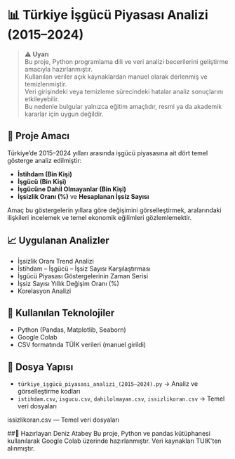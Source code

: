 # 📊 Türkiye İşgücü Piyasası Analizi (2015–2024)

> ⚠️ **Uyarı**  
> Bu proje, Python programlama dili ve veri analizi becerilerini geliştirme amacıyla hazırlanmıştır.  
> Kullanılan veriler açık kaynaklardan manuel olarak derlenmiş ve temizlenmiştir.  
> Veri girişindeki veya temizleme sürecindeki hatalar analiz sonuçlarını etkileyebilir.  
> Bu nedenle bulgular yalnızca eğitim amaçlıdır, resmi ya da akademik kararlar için uygun değildir.

## 🎯 Proje Amacı

Türkiye’de 2015–2024 yılları arasında işgücü piyasasına ait dört temel gösterge analiz edilmiştir:

- **İstihdam (Bin Kişi)**
- **İşgücü (Bin Kişi)**
- **İşgücüne Dahil Olmayanlar (Bin Kişi)**
- **İşsizlik Oranı (%)** ve **Hesaplanan İşsiz Sayısı**

Amaç bu göstergelerin yıllara göre değişimini görselleştirmek, aralarındaki ilişkileri incelemek ve temel ekonomik eğilimleri gözlemlemektir.

## 📈 Uygulanan Analizler

- İşsizlik Oranı Trend Analizi  
- İstihdam – İşgücü – İşsiz Sayısı Karşılaştırması  
- İşgücü Piyasası Göstergelerinin Zaman Serisi  
- İşsiz Sayısı Yıllık Değişim Oranı (%)  
- Korelasyon Analizi

## 🧰 Kullanılan Teknolojiler

- Python (Pandas, Matplotlib, Seaborn)  
- Google Colab  
- CSV formatında TÜİK verileri (manuel girildi)

## 📁 Dosya Yapısı

- `türkiye_i̇şgücü_piyasası_analizi_(2015–2024).py` → Analiz ve görselleştirme kodları  
- `istihdam.csv`, `isgucu.csv`, `dahilolmayan.csv`, `issizlikoran.csv` → Temel veri dosyaları


issizlikoran.csv — Temel veri dosyaları

##🧠 Hazırlayan
Deniz Atabey
Bu proje, Python ve pandas kütüphanesi kullanılarak Google Colab üzerinde hazırlanmıştır. Veri kaynakları TUIK'ten alınmıştır.
